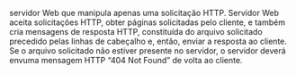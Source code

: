 servidor Web que manipula apenas uma solicitação HTTP. Servidor Web aceita
solicitações HTTP, obter páginas solicitadas pelo cliente, e também cria mensagens de resposta HTTP, constituída do arquivo solicitado precedido pelas linhas de cabeçalho e, então, enviar a resposta ao cliente. Se o arquivo solicitado não estiver presente no servidor, o servidor deverá envuma mensagem HTTP “404 Not Found” de volta ao cliente.
